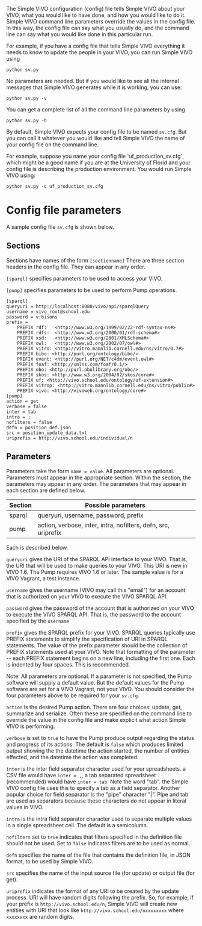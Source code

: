 The Simple VIVO configuration (config) file tells Simple VIVO about your VIVO, what you would like to have done, and 
how you would like to do it.  Simple VIVO command line parameters override the values in the config file.  In this way, the config file can say what you usually do, and the command line can say what you would like done in this 
particular run.

For example, if you have a config file that tells Simple VIVO everything it needs to know to update the people in
your VIVO, you can run Simple VIVO using

```
python sv.py
```

No parameters are needed.  But if you would like to see all the internal messages that Simple VIVO generates while it is working, you can use:

```
python sv.py -v
```

You can get a complete list of all the command line parameters by using

```
python sv.py -h
```

By default, Simple VIVO expects your config file to be named `sv.cfg`.  But you can call it whatever you would like and tell Simple VIVO the name of your config file on the command line.  

For example, suppose you name your config file 'uf_production_sv.cfg`, which might be a good name if you are at the University of Florid and your config file is describing the production environment.  You would run Simple VIVO using:

```
python sv.py -c uf_production_sv.cfg
```

# Config file parameters

A sample config file `sv.cfg` is shown below.  

## Sections

Sections have names of the form `[sectionname]`  There are three section headers in the config file.  They can appear in any order.

``[sparql]``  specifies parameters to be used to access your VIVO.  

``[pump]`` specifies parameters to be used to perform Pump operations.

    [sparql]
    queryuri = http://localhost:8080/vivo/api/sparqlQuery
    username = vivo_root@school.edu
    password = v;bisons
    prefix =
        PREFIX rdf:   <http://www.w3.org/1999/02/22-rdf-syntax-ns#>
        PREFIX rdfs:  <http://www.w3.org/2000/01/rdf-schema#>
        PREFIX xsd:   <http://www.w3.org/2001/XMLSchema#>
        PREFIX owl:   <http://www.w3.org/2002/07/owl#>
        PREFIX vitro: <http://vitro.mannlib.cornell.edu/ns/vitro/0.7#>
        PREFIX bibo: <http://purl.org/ontology/bibo/>
        PREFIX event: <http://purl.org/NET/c4dm/event.owl#>
        PREFIX foaf: <http://xmlns.com/foaf/0.1/>
        PREFIX obo: <http://purl.obolibrary.org/obo/>
        PREFIX skos: <http://www.w3.org/2004/02/skos/core#>
        PREFIX uf: <http://vivo.school.edu/ontology/uf-extension#>
        PREFIX vitrop: <http://vitro.mannlib.cornell.edu/ns/vitro/public#>
        PREFIX vivo: <http://vivoweb.org/ontology/core#>
    [pump]
    action = get
    verbose = false
    inter = tab
    intra = ;
    nofilters = false
    defn = position_def.json
    src = position_update_data.txt
    uriprefix = http://vivo.school.edu/individual/n

## Parameters

Parameters take the form `name = value`.  All parameters are optional.  Parameters must appear in the appropriate section.  Within the section, the parameters may appear in any order.  The parameters that may appear in each section are defined below.

Section | Possible parameters
--------|--------------------
sparql  | queryuri, username, password, prefix
pump    | action, verbose, inter, intra, nofilters, defn, src, uriprefix

Each is described below.

`queryuri` gives the URI of the SPARQL API interface to your VIVO.  That is, the URI that will be used to make queries to your VIVO.  This URI is new in VIVO 1.6.  The Pump requires VIVO 1.6 or later.  The sample value is for a VIVO Vagrant, a test instance.

`username`  gives the username (VIVO may call this "email") for an account that is authorized on your VIVO to execute the VIVO SPARQL API.

`password`  gives the password of the account that is authorized on your VIVO to execute the VIVO SPARQL API.  That is, the password to the account specified by the `username`

`prefix`  gives the SPARQL prefix for your VIVO.  SPARQL queries typically use PREFIX statements to simplify the specification of URI in SPARQL statements.  The value of the prefix parameter should be the collection of PREFIX statements used at your VIVO.  Note that formatting of the parameter -- each PREFIX statement begins on a new line, including the first one.  Each is indented by four spaces.  This is recommended.

Note: All parameters are optional.  If a parameter is not specified, the Pump software will supply a default value.  But the default values for the Pump software are set for a VIVO Vagrant, not your VIVO.  You should consider the four parameters above to be required for your `sv.cfg`.
 
`action` is the desired Pump action.  There are four choices:  update, get, summarize and serialize.  Often these are specified on the command line to override the value in the config file and make explicit what action Simple VIVO is performing.

`verbose` is set to `true` to have the Pump produce output regarding the status and progress of its actions.  The default is `false` which produces limited output showing the the datetime the action started, the number of entities effected, and the datetime the action was completed.

`inter` is the inter field separator character used for your spreadsheets.  a CSV file would have `inter = ,`, a tab separated spreadsheet (recommended) would have `inter = tab`.  Note the word "tab".  the Simple VIVO config file uses this to specify a tab as a field separator.  Another popular choice for field separator is the "pipe" character "|".  Pipe and tab are used as separators because these characters do not appear in literal values in VIVO.

`intra` is the intra field separator character used to separate multiple values in a single spreadsheet cell.  The default is a semicolumn.

`nofilters`  set to `true` indicates that filters specified in the definition file should not be used.  Set to `false` indicates filters are to be used as normal.

`defn`  specifies the name of the file that contains the definition file, in JSON format, to be used by Simple VIVO.

`src`  specifies the name of the input source file (for update) or output file (for get).

`uriprefix`  indicates the format of any URI to be created by the update process.  URI will have random digits following the prefix.  So, for example, if your prefix is `http://vivo.school.edu/n`, Simple VIVO will create 
new entities with URI that look like `http://vivo.school.edu/nxxxxxxxx` where `xxxxxxxx` are random digits.